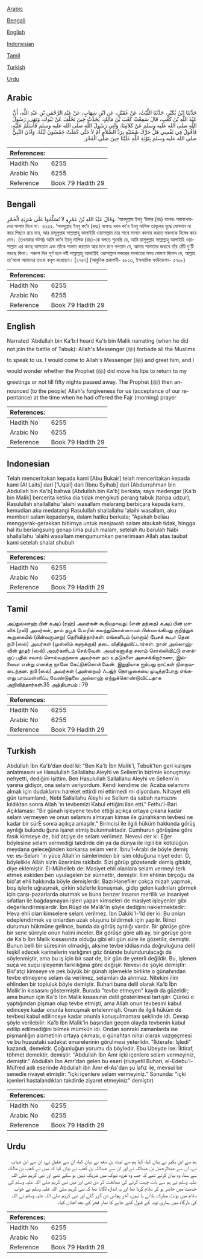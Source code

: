 [Arabic](#arabic)

[Bengali](#bengali)

[English](#english)

[Indonesian](#indonesian)

[Tamil](#tamil)

[Turkish](#turkish)

[Urdu](#urdu)

## Arabic


<div dir="rtl" lang="ar" style={{fontSize:'larger',backgroundColor:'#f8f9fa',padding:20}}>
حَدَّثَنَا ابْنُ بُكَيْرٍ، حَدَّثَنَا اللَّيْثُ، عَنْ عُقَيْلٍ، عَنِ ابْنِ شِهَابٍ، عَنْ عَبْدِ الرَّحْمَنِ بْنِ عَبْدِ اللَّهِ، أَنَّ عَبْدَ اللَّهِ بْنَ كَعْبٍ، قَالَ سَمِعْتُ كَعْبَ بْنَ مَالِكٍ، يُحَدِّثُ حِينَ تَخَلَّفَ عَنْ تَبُوكَ، وَنَهَى، رَسُولُ اللَّهِ صلى الله عليه وسلم عَنْ كَلاَمِنَا، وَآتِي رَسُولَ اللَّهِ صلى الله عليه وسلم فَأُسَلِّمُ عَلَيْهِ، فَأَقُولُ فِي نَفْسِي هَلْ حَرَّكَ شَفَتَيْهِ بِرَدِّ السَّلاَمِ أَمْ لاَ حَتَّى كَمَلَتْ خَمْسُونَ لَيْلَةً، وَآذَنَ النَّبِيُّ صلى الله عليه وسلم بِتَوْبَةِ اللَّهِ عَلَيْنَا حِينَ صَلَّى الْفَجْرَ‏.‏
</div>
<div style={{backgroundColor:'#f8f9fa',padding:20, marginBottom: 10}}><table> <thead> <tr> <th>References:</th> <th></th> </tr> </thead> <tbody><tr><td>Hadith No</td><td>6255</td></tr><tr><td>Arabic No</td><td>6255</td></tr><tr><td>Reference</td><td>Book 79 Hadith 29</td></tr></tbody></table></div>

## Bengali


<div dir="ltr" lang="bn" style={{fontSize:'larger',backgroundColor:'#f8f9fa',padding:20}}>
وَقَالَ عَبْدُ اللهِ بْنُ عَمْرٍو لاَ تُسَلِّمُوا عَلٰى شَرَبَةِ الْخَمْرِ. ‘আবদুল্লাহ ইবনু ‘উমার (রাঃ) বলেনঃ শরাবখোরদের সালাম দিবে না। ৬২৫৫. ‘আবদুল্লাহ ইবনু কা‘ব (রহঃ) বলেনঃ যখন কা‘ব ইবনু মালিক তাবূকের যুদ্ধে যোগদান না করে পিছনে রয়ে যান, আর রাসূলুল্লাহ সাল্লাল্লাহু আলাইহি ওয়াসাল্লাম তার সাথে সালাম কালাম করতে সকলকে নিষেধ করে দেন। (তখনকার ঘটনা) আমি কা‘ব ইবনু মালিক (রাঃ)-কে বলতে শুনেছি যে, আমি রাসূলুল্লাহ সাল্লাল্লাহু আলাইহি ওয়াসাল্লাম এর কাছে আসতাম এবং তাঁকে সালাম করতাম আর মনে মনে বলতাম যে, আমার সালামের জবাবে তাঁর ঠোঁট দু’টি নড়ছে কিনা। পঞ্চাশ দিন পূর্ণ হলে নবী সাল্লাল্লাহু আলাইহি ওয়াসাল্লাম ফজরের সালাতের সময় ঘোষণা দিলেন যে, আল্লাহ তা‘আলা আমাদের তওবা কবূল করেছেন। [২৭৫৭] (আধুনিক প্রকাশনী- ৫৮১৩, ইসলামিক ফাউন্ডেশন- ৫৭০৮)
</div>
<div style={{backgroundColor:'#f8f9fa',padding:20, marginBottom: 10}}><table> <thead> <tr> <th>References:</th> <th></th> </tr> </thead> <tbody><tr><td>Hadith No</td><td>6255</td></tr><tr><td>Arabic No</td><td>6255</td></tr><tr><td>Reference</td><td>Book 79 Hadith 29</td></tr></tbody></table></div>

## English


<div dir="ltr" lang="en" style={{fontSize:'larger',backgroundColor:'#f8f9fa',padding:20}}>
Narrated 'Abdullah bin Ka'b:I heard Ka'b bin Malik narrating (when he did not join the battle of Tabuk): Allah's Messenger (ﷺ) forbade all the Muslims to speak to us. I would come to Allah's Messenger (ﷺ) and greet him, and I would wonder whether the Prophet (ﷺ) did move his lips to return to my greetings or not till fifty nights passed away. The Prophet (ﷺ) then announced (to the people) Allah's forgiveness for us (acceptance of our repentance) at the time when he had offered the Fajr (morning) prayer
</div>
<div style={{backgroundColor:'#f8f9fa',padding:20, marginBottom: 10}}><table> <thead> <tr> <th>References:</th> <th></th> </tr> </thead> <tbody><tr><td>Hadith No</td><td>6255</td></tr><tr><td>Arabic No</td><td>6255</td></tr><tr><td>Reference</td><td>Book 79 Hadith 29</td></tr></tbody></table></div>

## Indonesian


<div dir="ltr" lang="id" style={{fontSize:'larger',backgroundColor:'#f8f9fa',padding:20}}>
Telah menceritakan kepada kami [Abu Bukair] telah menceritakan kepada kami [Al Laits] dari ['Uqail] dari [Ibnu Syihab] dari [Abdurrahman bin Abdullah bin Ka'b] bahwa [Abdullah bin Ka'b] berkata; saya medengar [Ka'b bin Malik] bercerita ketika dia tidak mengikuti perang tabuk (tanpa udzur), Rasulullah shallallahu 'alaihi wasallam melarang berbicara kepada kami, kemudian aku medatangi Rasulullah shallallahu 'alaihi wasallam, aku memberi salam kepadanya, dalam hatiku berkata; "Apakah beliau menggerak-gerakkan bibirnya untuk menjawab salam ataukah tidak, hingga hal itu berlangsung genap lima puluh malam, setelah itu barulah Nabi shallallahu 'alaihi wasallam mengumumkan penerimaan Allah atas taubat kami setelah shalat shubuh
</div>
<div style={{backgroundColor:'#f8f9fa',padding:20, marginBottom: 10}}><table> <thead> <tr> <th>References:</th> <th></th> </tr> </thead> <tbody><tr><td>Hadith No</td><td>6255</td></tr><tr><td>Arabic No</td><td>6255</td></tr><tr><td>Reference</td><td>Book 79 Hadith 29</td></tr></tbody></table></div>

## Tamil


<div dir="ltr" lang="ta" style={{fontSize:'larger',backgroundColor:'#f8f9fa',padding:20}}>
அப்துல்லாஹ் பின் கஅப் (ரஹ்) அவர்கள் கூறியதாவது: (என் தந்தை) கஅப் பின் மாலிக் (ரலி) அவர்கள், தாம் தபூக் போரில் கலந்துகொள்ளாமல் பின்வாங்கியது குறித்துக் கூறுகையில் (பின்வருமாறு) தெரிவித்தார்கள்: எங்களிடம் (யாரும்) பேசக் கூடா தென நபி (ஸல்) அவர்கள் (முஸ்லிம் களுக்குத்) தடை விதித்துவிட்டார்கள். நான் அல்லாஹ்வின் தூதர் (ஸல்) அவர்களிடம் செல்வேன். அவர்களுக்கு சலாம் சொல்லிவிட்டு எனக்குப் பதில் சலாம் சொல்வதற்காக அவர்கள் தம் உதடுகளை அசைக்கிறார்களா, இல்லையா என்று எனக்கு நானே கேட்டுக்கொள்வேன். இறுதியாக ஐம்பது நாட்கள் நிறைவடைந்தன. நபி (ஸல்) அவர்கள் (அன்றைய) ஃபஜ்ர் தொழுகையை முடித்தபோது எங்களது பாவமன்னிப்பு வேண்டுதலை அல்லாஹ் ஏற்றுக்கொண்டுவிட்டதாக அறிவித்தார்கள்.35 அத்தியாயம் : 79
</div>
<div style={{backgroundColor:'#f8f9fa',padding:20, marginBottom: 10}}><table> <thead> <tr> <th>References:</th> <th></th> </tr> </thead> <tbody><tr><td>Hadith No</td><td>6255</td></tr><tr><td>Arabic No</td><td>6255</td></tr><tr><td>Reference</td><td>Book 79 Hadith 29</td></tr></tbody></table></div>

## Turkish


<div dir="ltr" lang="tr" style={{fontSize:'larger',backgroundColor:'#f8f9fa',padding:20}}>
Abdullah İbn Ka'b'dan dedi ki: "Ben Ka'b İbn Malik'i, Tebuk'ten geri kalışını anlatmasını ve Hasulullah Sallallahu Aleyhi ve Sellem'in bizimle konuşmayı nehyetti, dediğini işittim. Ben Hasulullah Sallallahu Aleyhi ve Sellem'in yanına gidiyor, ona selam veriyordum. Kendi kendime de: Acaba selamımı almak için dudaklarını hareket ettirdi mi ettirmedi mi diyordum. Nihayet elli gün tamamlandı, Nebi Sallallahu Aleyhi ve Sellem da sabah namazını kıldıktan sonra Allah 'ın tevbemizi Kabul ettiğini ilan etti." Fethu'l-Bari Açıklaması: "Bir günah işleyene tevbe ettiği açıkça ortaya çıkana kadar selam vermeyen ve onun selamını almayan kimse ile günahkarın tevbesi ne kadar bir sürE sonra açıkça anlaşılır." Birincisi ile ilgili hüküm hakkında görüş ayrılığı bulundu ğuna işaret etmiş bulunmaktadır. Cumhurun görüşüne göre fasık kimseye de, bid'atçiye de selam verilmez. Nevevi der ki: Eğer böylesine selam vermediği takdirde din ya da dünya ile ilgili bir kötülüğün meydana geleceğinden korkarsa selam verir. İbnu'l-Arabi de böyle demiş ve: es-Selam 'ın yüce Allah'ın isimlerinden bir isim olduğuna niyet eder. O, böylelikle Allah sizin üzerinize rakibdir. Sizi görüp gözetendir demiş gibidir, diye eklemiştir. El-Mühelleb de: Masiyet ehli olanlara selam vermeyi terk etmek eskiden beri uyulagelen bir sünnettir, demiştir. İlim ehlinin birçoğu da bid'at ehli hakkında böyle demişlerdir. Bazı Hanefiler çokça mizah yapmak, boş işlerle uğraşmak, çirkin sözlerle konuşmak, gidip gelen kadınları görmek için çarşı-pazarlarda oturmak ve buna benzer insanın mertlik ve insaniyet sıfatları ile bağdaşmayan işleri yapan kimseleri de masiyet işleyenler gibi değerlendirmişlerdir. İbn Rüşd de Malik'in şöyle dediğini nakletmektedir: Heva ehli olan kimselere selam verilmez. İbn Dakiki'l-'Id der ki: Bu onları edeplendirmek ve onlardan uzak oluşunu bildirmek için yapılır. İkinci durumun hükmüne gelince, bunda da görüş ayrılığı vardır. Bir görüşe göre bir sene süreyle onun halini inceler. Bir görüşe göre altı ay, bir görüşe göre de Ka'b İbn Malik kıssasında olduğu gibi elli gün süre ile gözetilir, demiştir. Bunun belli bir süresinin olmadığı, aksine tevbe iddiasında doğruluğuna delil teşkil edecek karinelerin varlığının göz önünde bulundurulacağı da söylenmiştir, ama bu iş için bir saat de, bir gün de yeterli değildir. Bu, işlenen suça ve suçu işleyenin farklılığına göre değişir. Nevevi de şöyle demiştir: Bid'atçi kimseye ve pek büyük bir günah işlemekle birlikte o günahından tevbe etmeyene selam da verilmez, selamları da alınmaz. Nitekim ilim ehlinden bir topluluk böyle demiştir. Buhari buna delil olarak Ka'b İbn Malik'in kıssasını göstermiştir. Burada "tevbe etmeyen" kaydı da güzeldir; ama bunun için Ka'b İbn Malik kıssasının delil gösterilmesi tartışılır. Çünkü o yaptığından pişman olup tevbe etmişti, ama Allah onun tevbesini kabul edinceye kadar onunla konuşmak ertelenmişti. Onun ile ilgili hüküm de tevbesi kabul edilinceye kadar onunla konuşulmaması şeklinde idi. Cevap şöyle verilebilir: Ka'b İbn Malik'in başından geçen olayda tevbenin kabul edilip edilmediğini bilmek mümkün idi. Ondan sonraki zamanlarda ise pişmanlığın alametinin ortaya çıkması, o günahtan nihai olarak vazgeçmesi ve bu husustaki sadakat emarelerinin görülmesi yeterlidir. "İkterafe: İşledi" kazandı, demektir. Çoğunluğun yorumu da böyledir. Ebu Ubeyde ise: İktiraf, töhmet demektir, demiştir. "Abdullah İbn Amr içki içenlere selam vermeyiniz, demiştir." Abdullah İbn Amr'dan gelen bu eseri (rivayetil Buhari, el-Edebu'l-Müfred adlı eserinde Abdullah ibn Amr el-As'dan şu lafız ile, mevsul bir senedie rivayet etmiştir: "içki içenlere selam vermeyiniz." Sonunda: "içki içenleri hastalandıkları takdirde ziyaret etmeyiniz" demiştir)
</div>
<div style={{backgroundColor:'#f8f9fa',padding:20, marginBottom: 10}}><table> <thead> <tr> <th>References:</th> <th></th> </tr> </thead> <tbody><tr><td>Hadith No</td><td>6255</td></tr><tr><td>Arabic No</td><td>6255</td></tr><tr><td>Reference</td><td>Book 79 Hadith 29</td></tr></tbody></table></div>

## Urdu


<div dir="rtl" lang="ur" style={{fontSize:'larger',backgroundColor:'#f8f9fa',padding:20}}>
ہم سے ابن بکیر نے بیان کیا، کہا ہم سے لیث بن سعد نے بیان کیا، ان سے عقیل نے، ان سے ابن شہاب نے، ان سے عبدالرحمٰن بن عبداللہ نے اور ان سے عبداللہ بن کعب نے بیان کیا کہ میں نے کعب بن مالک سے سنا، وہ بیان کرتے تھے کہ جب وہ غزوہ تبوک میں شریک نہیں ہو سکے تھے اور نبی کریم صلی اللہ علیہ وسلم نے ہم سے بات چیت کرنے کی ممانعت کر دی تھی اور میں نبی کریم صلی اللہ علیہ وسلم کی خدمت میں حاضر ہو کر سلام کرتا تھا اور یہ اندازہ لگاتا تھا کہ نبی کریم صلی اللہ علیہ وسلم نے جواب سلام میں ہونٹ مبارک ہلائے یا نہیں، آخر پچاس دن گزر گئے اور نبی کریم صلی اللہ علیہ وسلم نے اللہ کی بارگاہ میں ہماری توبہ کے قبول کئے جانے کا نماز فجر کے بعد اعلان کیا۔
</div>
<div style={{backgroundColor:'#f8f9fa',padding:20, marginBottom: 10}}><table> <thead> <tr> <th>References:</th> <th></th> </tr> </thead> <tbody><tr><td>Hadith No</td><td>6255</td></tr><tr><td>Arabic No</td><td>6255</td></tr><tr><td>Reference</td><td>Book 79 Hadith 29</td></tr></tbody></table></div>